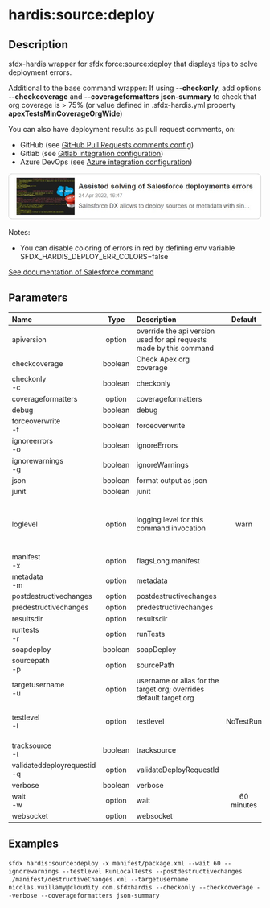 <!-- This file has been generated with command 'sfdx hardis:doc:plugin:generate'. Please do not update it manually or it may be overwritten -->
# hardis:source:deploy

## Description

sfdx-hardis wrapper for sfdx force:source:deploy that displays tips to solve deployment errors.

Additional to the base command wrapper: If using **--checkonly**, add options **--checkcoverage** and **--coverageformatters json-summary** to check that org coverage is > 75% (or value defined in .sfdx-hardis.yml property **apexTestsMinCoverageOrgWide**)

You can also have deployment results as pull request comments, on:

- GitHub (see [GitHub Pull Requests comments config](https://sfdx-hardis.cloudity.com/salesforce-ci-cd-setup-integration-github/))
- Gitlab (see [Gitlab integration configuration](https://sfdx-hardis.cloudity.com/salesforce-ci-cd-setup-integration-gitlab/))
- Azure DevOps (see [Azure integration configuration](https://sfdx-hardis.cloudity.com/salesforce-ci-cd-setup-integration-azure/))


[![Assisted solving of Salesforce deployments errors](https://github.com/hardisgroupcom/sfdx-hardis/raw/main/docs/assets/images/article-deployment-errors.jpg)](https://nicolas.vuillamy.fr/assisted-solving-of-salesforce-deployments-errors-47f3666a9ed0)

Notes:

- You can disable coloring of errors in red by defining env variable SFDX_HARDIS_DEPLOY_ERR_COLORS=false

[See documentation of Salesforce command](https://developer.salesforce.com/docs/atlas.en-us.sfdx_cli_reference.meta/sfdx_cli_reference/cli_reference_force_source.htm#cli_reference_force_source_deploy)


## Parameters

| Name                            |  Type   | Description                                                         |  Default   | Required |                                Options                                 |
|:--------------------------------|:-------:|:--------------------------------------------------------------------|:----------:|:--------:|:----------------------------------------------------------------------:|
| apiversion                      | option  | override the api version used for api requests made by this command |            |          |                                                                        |
| checkcoverage                   | boolean | Check Apex org coverage                                             |            |          |                                                                        |
| checkonly<br/>-c                | boolean | checkonly                                                           |            |          |                                                                        |
| coverageformatters              | option  | coverageformatters                                                  |            |          |                                                                        |
| debug                           | boolean | debug                                                               |            |          |                                                                        |
| forceoverwrite<br/>-f           | boolean | forceoverwrite                                                      |            |          |                                                                        |
| ignoreerrors<br/>-o             | boolean | ignoreErrors                                                        |            |          |                                                                        |
| ignorewarnings<br/>-g           | boolean | ignoreWarnings                                                      |            |          |                                                                        |
| json                            | boolean | format output as json                                               |            |          |                                                                        |
| junit                           | boolean | junit                                                               |            |          |                                                                        |
| loglevel                        | option  | logging level for this command invocation                           |    warn    |          |         trace<br/>debug<br/>info<br/>warn<br/>error<br/>fatal          |
| manifest<br/>-x                 | option  | flagsLong.manifest                                                  |            |          |                                                                        |
| metadata<br/>-m                 | option  | metadata                                                            |            |          |                                                                        |
| postdestructivechanges          | option  | postdestructivechanges                                              |            |          |                                                                        |
| predestructivechanges           | option  | predestructivechanges                                               |            |          |                                                                        |
| resultsdir                      | option  | resultsdir                                                          |            |          |                                                                        |
| runtests<br/>-r                 | option  | runTests                                                            |            |          |                                                                        |
| soapdeploy                      | boolean | soapDeploy                                                          |            |          |                                                                        |
| sourcepath<br/>-p               | option  | sourcePath                                                          |            |          |                                                                        |
| targetusername<br/>-u           | option  | username or alias for the target org; overrides default target org  |            |          |                                                                        |
| testlevel<br/>-l                | option  | testlevel                                                           | NoTestRun  |          | NoTestRun<br/>RunSpecifiedTests<br/>RunLocalTests<br/>RunAllTestsInOrg |
| tracksource<br/>-t              | boolean | tracksource                                                         |            |          |                                                                        |
| validateddeployrequestid<br/>-q | option  | validateDeployRequestId                                             |            |          |                                                                        |
| verbose                         | boolean | verbose                                                             |            |          |                                                                        |
| wait<br/>-w                     | option  | wait                                                                | 60 minutes |          |                                                                        |
| websocket                       | option  | websocket                                                           |            |          |                                                                        |

## Examples

```shell
sfdx hardis:source:deploy -x manifest/package.xml --wait 60 --ignorewarnings --testlevel RunLocalTests --postdestructivechanges ./manifest/destructiveChanges.xml --targetusername nicolas.vuillamy@cloudity.com.sfdxhardis --checkonly --checkcoverage --verbose --coverageformatters json-summary
```


